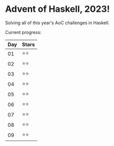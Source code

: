 # Advent of Haskell, 2023!

Solving all of this year's AoC challenges in Haskell.

Current progress:

|Day|Stars|
|---|---|
|01|⭐️⭐️|
|02|⭐️⭐️|
|03|⭐️⭐️|
|04|⭐️⭐️|
|05|⭐️⭐️|
|06|⭐️⭐️|
|07|⭐️⭐️|
|08|⭐️⭐️|
|09|⭐️⭐️|
